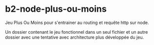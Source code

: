 # b2-node-plus-ou-moins

Jeu Plus Ou Moins pour s'entrainer au routing et requête http sur node.

Un dossier contenant le jeu fonctionnel dans un seul fichier et un autre dossier avec une tentative avec architecture plus développée du jeu.
